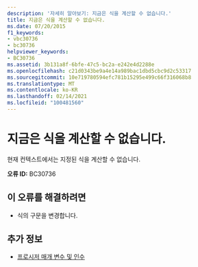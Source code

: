 ```yaml
---
description: '자세히 알아보기: 지금은 식을 계산할 수 없습니다.'
title: 지금은 식을 계산할 수 없습니다.
ms.date: 07/20/2015
f1_keywords:
- vbc30736
- bc30736
helpviewer_keywords:
- BC30736
ms.assetid: 3b131a8f-6bfe-47c5-bc2a-e242e4d2288e
ms.openlocfilehash: c21d0343be9a4e14a989bac1dbd5cbc9d2c53317
ms.sourcegitcommit: 10e719780594efc781b15295e499c66f316068b8
ms.translationtype: MT
ms.contentlocale: ko-KR
ms.lasthandoff: 02/14/2021
ms.locfileid: "100481560"
---
```

# <a name="expression-cannot-be-evaluated-at-this-time"></a>지금은 식을 계산할 수 없습니다.

현재 컨텍스트에서는 지정된 식을 계산할 수 없습니다.  
  
 **오류 ID:** BC30736  
  
## <a name="to-correct-this-error"></a>이 오류를 해결하려면  
  
- 식의 구문을 변경합니다.  
  
## <a name="see-also"></a>추가 정보

- [프로시저 매개 변수 및 인수](../programming-guide/language-features/procedures/procedure-parameters-and-arguments.md)
